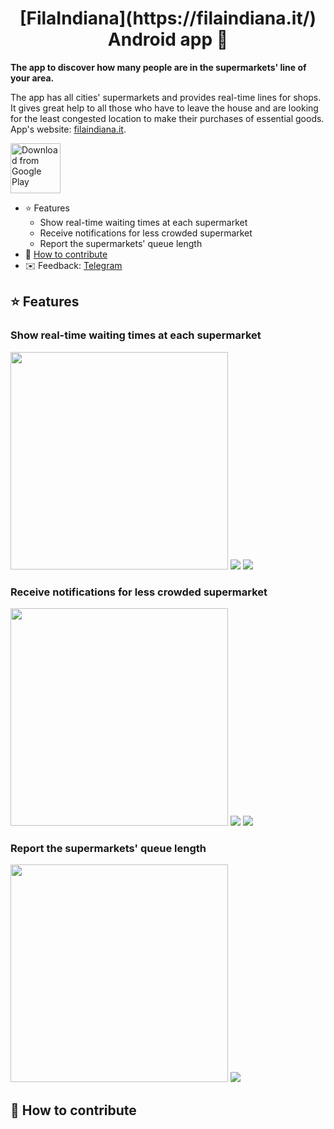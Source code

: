 <h1 align="center">[FilaIndiana](https://filaindiana.it/) Android app 📱</h1>

**The app to discover how many people are in the supermarkets' line of your area.**

The app has all cities' supermarkets and provides real-time lines for shops. It gives great help to 
all those who have to leave the house and are looking for the least congested location to make their 
purchases of essential goods. App's website: [filaindiana.it](https://filaindiana.it/).

[<img src="https://play.google.com/intl/en_us/badges/images/generic/en_badge_web_generic.png" 
alt="Download from Google Play" height="80">](https://play.google.com/store/apps/details?id=com.codaliscia)

- ⭐️ Features
    - Show real-time waiting times at each supermarket
    - Receive notifications for less crowded supermarket
    - Report the supermarkets' queue length
- 🚀 [How to contribute](#-how-to-contribute)
- ✉️ Feedback: [Telegram](https://t.me/p_val)

## ⭐️ Features

### Show real-time waiting times at each supermarket

<img src="https://github.com/ValeryP/filaindiana/blob/dev/app/publish/github/1.gif" width="348px">
<img src="https://github.com/ValeryP/filaindiana/blob/dev/app/publish/github/1-1.gif">
<img src="https://github.com/ValeryP/filaindiana/blob/dev/app/publish/github/1-2.gif">

### Receive notifications for less crowded supermarket

<img src="https://github.com/ValeryP/filaindiana/blob/dev/app/publish/github/2.gif" width="348px">
<img src="https://github.com/ValeryP/filaindiana/blob/dev/app/publish/github/2-1.gif">
<img src="https://github.com/ValeryP/filaindiana/blob/dev/app/publish/github/2-2.gif">

### Report the supermarkets' queue length

<img src="https://github.com/ValeryP/filaindiana/blob/dev/app/publish/github/3.gif" width="348px">
<img src="https://github.com/ValeryP/filaindiana/blob/dev/app/publish/github/3-1.gif">

## 🚀 How to contribute
